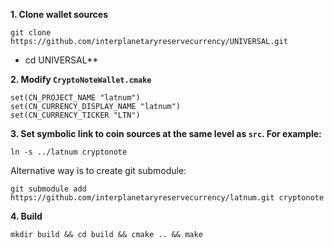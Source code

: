 **1. Clone wallet sources**

```
git clone https://github.com/interplanetaryreservecurrency/UNIVERSAL.git
```

* cd UNIVERSAL**

**2. Modify `CryptoNoteWallet.cmake`**
 
```
set(CN_PROJECT_NAME "latnum")
set(CN_CURRENCY_DISPLAY_NAME "latnum")
set(CN_CURRENCY_TICKER "LTN")
```

**3. Set symbolic link to coin sources at the same level as `src`. For example:**

```
ln -s ../latnum cryptonote
```

Alternative way is to create git submodule:

```
git submodule add https://github.com/interplanetaryreservecurrency/latnum.git cryptonote
```


**4. Build**

```
mkdir build && cd build && cmake .. && make
```
